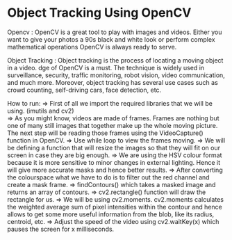 # Object Tracking Using OpenCV

Opencv : 
      OpenCV is a great tool to play with images and videos. Either you want to give your photos a 90s black and white look or perform complex mathematical operations OpenCV is always ready to serve. 
      
 Object Tracking :
     Object tracking is the process of locating a moving object in a video.  dge of OpenCV is a must. The technique is widely used in surveillance, security, traffic monitoring, robot vision, video communication, and much more. Moreover, object tracking has several use cases such as crowd counting, self-driving cars, face detection, etc.
     
How to  run:
     =>  First of all we import the required libraries that we will be using. (imutils and cv2)         
     =>  As you might know, videos are made of frames. Frames are nothing but one of many still images that together make up the whole moving picture. The next step will be reading those frames using the VideoCapture() function in OpenCV.
     =>  Use while loop to view the frames moving. 
     =>  We will be defining a function that will resize the images so that they will fit on our screen in case they are big enough. 
     =>  We are using the HSV colour format because it is more sensitive to minor changes in external lighting. Hence it will give more accurate masks and hence better results.
     =>  After converting the colourspace what we have to do is to filter out the red channel and create a mask frame.
     =>  findContours() which takes a masked image and returns an array of contours. 
     =>  cv2.rectangle() function will draw the rectangle for us.
     =>  We will be using cv2.moments. cv2.moments calculates the weighted average sum of pixel intensities within the contour and hence allows to get some more useful information from the blob, like its radius, centroid, etc. 
    =>  Adjust the speed of the video using cv2.waitKey(x) which pauses the screen for x milliseconds.
